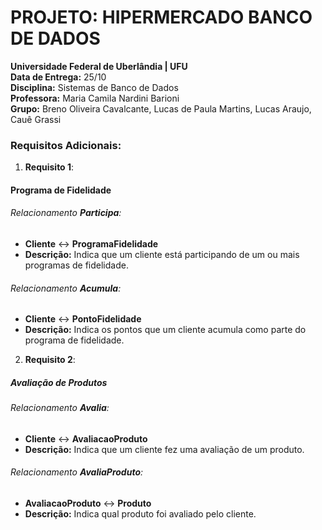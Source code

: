 # PROJETO: HIPERMERCADO BANCO DE DADOS

**Universidade Federal de Uberlândia | UFU**   
**Data de Entrega:** 25/10  
**Disciplina:** Sistemas de Banco de Dados  
**Professora:** Maria Camila Nardini Barioni  
**Grupo:** Breno Oliveira Cavalcante, Lucas de Paula Martins, Lucas Araujo, Cauê Grassi 

### Requisitos Adicionais:
 1. **Requisito 1**: 
#### Programa de Fidelidade

###### Relacionamento **Participa**:
- **Cliente** <-> **ProgramaFidelidade**
- **Descrição:** Indica que um cliente está participando de um ou mais programas de fidelidade.

###### Relacionamento **Acumula**:
- **Cliente** <-> **PontoFidelidade**
- **Descrição:** Indica os pontos que um cliente acumula como parte do programa de fidelidade.

 2. **Requisito 2**:
##### Avaliação de Produtos

###### Relacionamento **Avalia**:
- **Cliente** <-> **AvaliacaoProduto**
- **Descrição:** Indica que um cliente fez uma avaliação de um produto.

###### Relacionamento **AvaliaProduto**:
- **AvaliacaoProduto** <-> **Produto**
- **Descrição:** Indica qual produto foi avaliado pelo cliente.
